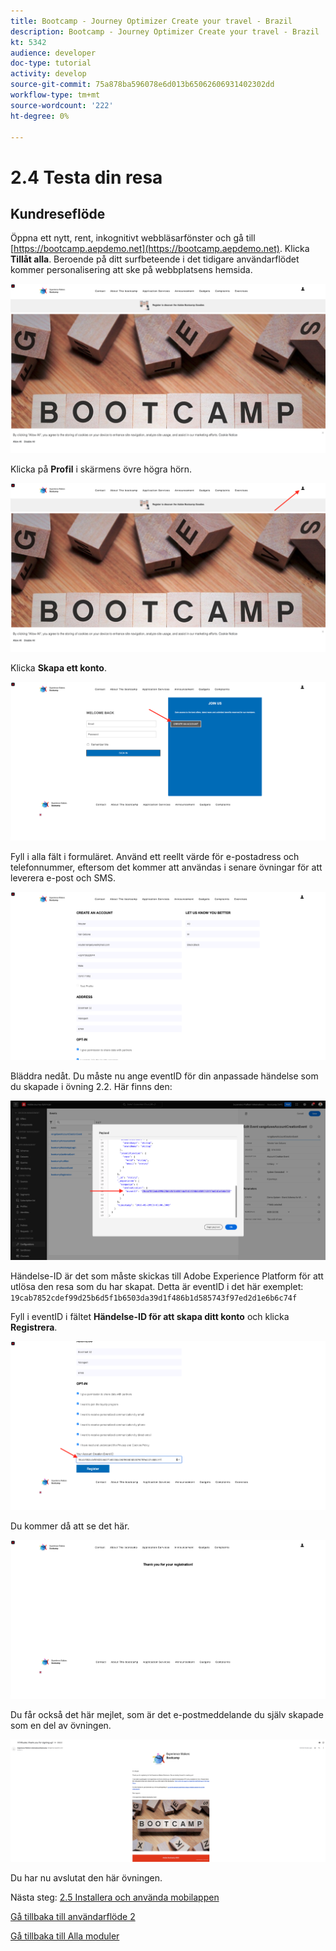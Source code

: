 ```yaml
---
title: Bootcamp - Journey Optimizer Create your travel - Brazil
description: Bootcamp - Journey Optimizer Create your travel - Brazil
kt: 5342
audience: developer
doc-type: tutorial
activity: develop
source-git-commit: 75a878ba596078e6d013b65062606931402302dd
workflow-type: tm+mt
source-wordcount: '222'
ht-degree: 0%

---
```


# 2.4 Testa din resa

## Kundreseflöde

Öppna ett nytt, rent, inkognitivt webbläsarfönster och gå till [https://bootcamp.aepdemo.net](https://bootcamp.aepdemo.net). Klicka **Tillåt alla**. Beroende på ditt surfbeteende i det tidigare användarflödet kommer personalisering att ske på webbplatsens hemsida.

![DSN](./images/web8a.png)

Klicka på **Profil** i skärmens övre högra hörn.

![Demo](./images/web8b.png)

Klicka **Skapa ett konto**.

![Demo](./images/pv5.png)

Fyll i alla fält i formuläret. Använd ett reellt värde för e-postadress och telefonnummer, eftersom det kommer att användas i senare övningar för att leverera e-post och SMS.

![Demo](./images/pv7a.png)

Bläddra nedåt. Du måste nu ange eventID för din anpassade händelse som du skapade i övning 2.2. Här finns den:

![ACOP](./images/payloadeventID.png)

Händelse-ID är det som måste skickas till Adobe Experience Platform för att utlösa den resa som du har skapat. Detta är eventID i det här exemplet: `19cab7852cdef99d25b6d5f1b6503da39d1f486b1d585743f97ed2d1e6b6c74f`

Fyll i eventID i fältet **Händelse-ID för att skapa ditt konto** och klicka **Registrera**.

![Demo](./images/pv8a.png)

Du kommer då att se det här.

![Demo](./images/pv9.png)

Du får också det här mejlet, som är det e-postmeddelande du själv skapade som en del av övningen.

![Demo](./images/pv10a.png)

Du har nu avslutat den här övningen.

Nästa steg: [2.5 Installera och använda mobilappen](./ex5.md)

[Gå tillbaka till användarflöde 2](./uc2.md)

[Gå tillbaka till Alla moduler](../../overview.md)
